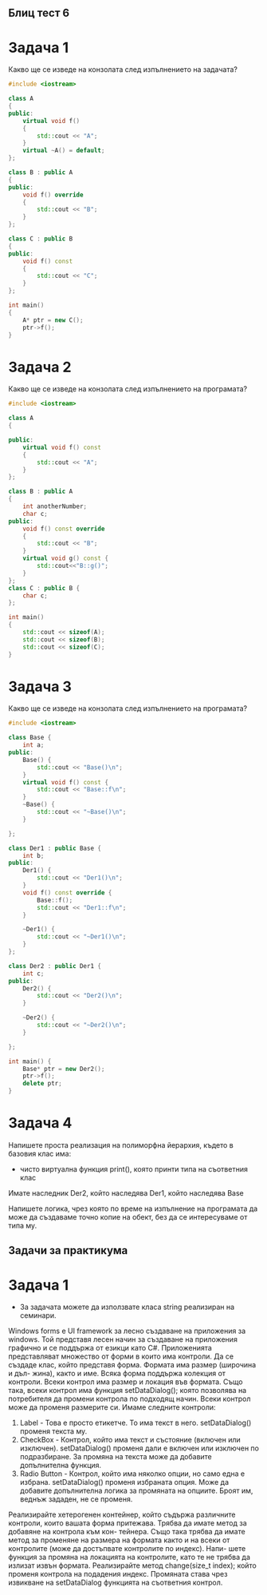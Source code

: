 ## Блиц тест 6

# Задача 1
Какво ще се изведе на конзолата след изпълнението на задачата?
```c++
#include <iostream>

class A
{
public:
    virtual void f()
    {
        std::cout << "A";
    }
    virtual ~A() = default;
};

class B : public A
{
public:
    void f() override
    {
        std::cout << "B";
    }
};

class C : public B
{
public:
    void f() const
    {
        std::cout << "C";
    }
};

int main()
{
    A* ptr = new C();
    ptr->f();
}
```

# Задача 2
Какво ще се изведе на конзолата след изпълнението на програмата?
```c++
#include <iostream>

class A
{

public:
    virtual void f() const
    {
        std::cout << "A";
    }
};

class B : public A
{
    int anotherNumber;
    char c;
public:
    void f() const override
    {
        std::cout << "B";
    }
    virtual void g() const {
        std::cout<<"B::g()";
    }
};
class C : public B {
    char c;
};

int main()
{
    std::cout << sizeof(A);
    std::cout << sizeof(B);
    std::cout << sizeof(C);
}
```

# Задача 3
Какво ще се изведе на конзолата след изпълнението на програмата?

```c++
#include <iostream>

class Base {
	int a;
public:
	Base() {
		std::cout << "Base()\n";
	}
	virtual void f() const {
		std::cout << "Base::f\n";
	}
	~Base() {
		std::cout << "~Base()\n";
	}

};

class Der1 : public Base {
	int b;
public:
	Der1() {
		std::cout << "Der1()\n";
	}
	void f() const override {
		Base::f();
		std::cout << "Der1::f\n";
	}

	~Der1() {
		std::cout << "~Der1()\n";
	}
};

class Der2 : public Der1 {
	int c;
public:
	Der2() {
		std::cout << "Der2()\n";
	}

	~Der2() {
		std::cout << "~Der2()\n";
	}

};

int main() {
	Base* ptr = new Der2();
	ptr->f();
	delete ptr;
}
```

# Задача 4
Напишете проста реализация на полиморфна йерархия, където в базовия клас има:

* чисто виртуална функция print(), която принти типа на съответния клас

Имате наследник Der2, който наследява Der1, който наследява Base

Напишете логика, чрез която по време на изпълнение на програмата да може да създаваме точно копие
на обект, без да се интересуваме от типа му.



## Задачи за практикума


#  Задача 1 

* За задачата можете да използвате класа string реализиран на семинари.

Windows forms е UI framework за лесно създаване на приложения за windows. Той
представя лесен начин за създаване на приложения графично и се поддържа от
езикци като C#. Приложенията представляват множество от форми в които има
контроли.
Да се създаде клас, който представя форма. Формата има размер (широчина и дъл-
жина), както и име. Всяка форма поддържа колекция от контроли.
Всеки контрол има размер и локация във формата. Също така, всеки контрол има
функция setDataDialog(); която позволява на потребителя да промени контрола по
подходящ начин. Всеки контрол може да променя размерите си.
Имаме следните контроли:

1. Label - Това е просто етикетче. То има текст в него. setDataDialog() променя
    текста му.
2. CheckBox - Контрол, който има текст и състояние (включен или изключен).
    setDataDialog() променя дали е включен или изключен по подразбиране. За
    промяна на текста може да добавите допълнителна функция.
3. Radio Button - Контрол, който има няколко опции, но само една е избрана.
    setDataDialog() променя избраната опция. Може да добавите допълнителна
    логика за промяната на опциите. Броят им, веднъж зададен, не се променя.

Реализирайте хетерогенен контейнер, който съдържа различните контроли, които
вашата форма притежава. Трябва да имате метод за добавяне на контрола към кон-
тейнера. Също така трябва да имате метод за променяне на размера на формата
както и на всеки от контролите (може да достъпвате контролите по индекс). Напи-
шете функция за промяна на локацията на контролите, като те не трябва да излизат
извън формата.
Реализирайте метод change(size_t index); който променя контрола на подадения индекс. Промяната става чрез извикване на setDataDialog функцията на съответния
контрол.

